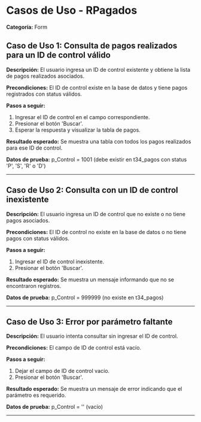 # Casos de Uso - RPagados

**Categoría:** Form

## Caso de Uso 1: Consulta de pagos realizados para un ID de control válido

**Descripción:** El usuario ingresa un ID de control existente y obtiene la lista de pagos realizados asociados.

**Precondiciones:**
El ID de control existe en la base de datos y tiene pagos registrados con status válidos.

**Pasos a seguir:**
1. Ingresar el ID de control en el campo correspondiente.
2. Presionar el botón 'Buscar'.
3. Esperar la respuesta y visualizar la tabla de pagos.

**Resultado esperado:**
Se muestra una tabla con todos los pagos realizados para ese ID de control.

**Datos de prueba:**
p_Control = 1001 (debe existir en t34_pagos con status 'P', 'S', 'R' o 'D')

---

## Caso de Uso 2: Consulta con un ID de control inexistente

**Descripción:** El usuario ingresa un ID de control que no existe o no tiene pagos asociados.

**Precondiciones:**
El ID de control no existe en la base de datos o no tiene pagos con status válidos.

**Pasos a seguir:**
1. Ingresar el ID de control inexistente.
2. Presionar el botón 'Buscar'.

**Resultado esperado:**
Se muestra un mensaje informando que no se encontraron registros.

**Datos de prueba:**
p_Control = 999999 (no existe en t34_pagos)

---

## Caso de Uso 3: Error por parámetro faltante

**Descripción:** El usuario intenta consultar sin ingresar el ID de control.

**Precondiciones:**
El campo de ID de control está vacío.

**Pasos a seguir:**
1. Dejar el campo de ID de control vacío.
2. Presionar el botón 'Buscar'.

**Resultado esperado:**
Se muestra un mensaje de error indicando que el parámetro es requerido.

**Datos de prueba:**
p_Control = '' (vacío)

---

